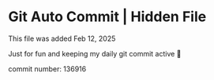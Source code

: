 # Git Auto Commit | Hidden File

This file was added Feb 12, 2025

Just for fun and keeping my daily git commit active 🤪

commit number: 136916

